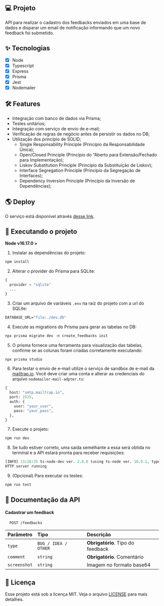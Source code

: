 ## 💻 Projeto

API para realizar o cadastro dos feedbacks enviados em uma base de dados e disparar um email de notificação informando que um novo feedback foi submetido.

## ✨ Tecnologias

- [x] Node
- [x] Typescript
- [x] Express
- [x] Prisma
- [x] Jest
- [x] Nodemailer

## 🛠 Features

- Integração com banco de dados via Prisma;
- Testes unitários;
- Integração com serviço de envio de e-mail;
- Verificação de regras de negócio antes de persistir os dados no DB;
- Utilização dos princípio de SOLID;
  - Single Responsability Principle (Princípio da Responsabilidade Única);
  - Open/Closed Principle (Princípio do “Aberto para Extensão/Fechado para Implementação);
  - Liskov Substitution Principle (Princípio da Substituição de Liskov);
  - Interface Segregation Principle (Princípio da Segregação de Interfaces);
  - Dependency Inversion Principle (Princípio da Inversão de Dependências);

## 🌎 Deploy

O serviço está disponível através [desse link](https://feedget-server-production-3c1c.up.railway.app/).

## 🚀 Executando o projeto

**Node v16.17.0 >**

1. Instalar as dependências do projeto:

```cl
npm install
```

2. Alterar o provider do Prisma para SQLite:

```cl
{
  provider = "sqlite"
  ...
}
```

3. Criar um arquivo de variáveis `.env` na raiz do projeto com a url do SQLite:

```cl
DATABASE_URL="file:./dev.db"
```

4. Execute as migrations do Prisma para gerar as tabelas no DB:

```cl
npx prisma migrate dev -n create_feedbacks init
```

5. O prisma fornece uma ferramenta para visualização das tabelas, confirme se as colunas foram criadas corretamente executando:

```cl
npx prisma studio
```

6. Para testar o envio de e-mail utilize o serviço de sandbox de e-mail da [mailtrap.io](https://mailtrap.io/). Você deve criar uma conta e alterar as credenciais do arquivo `nodemailer-mail-adpter.ts`:

```cl
{
  host: "smtp.mailtrap.io",
  port: 2525,
  auth: {
    user: "your_user",
    pass: "your_pass",
  },
}
```

7. Execute o projeto:

```cl
npm run dev
```

8. Se tudo estiver correto, uma saída semelhante a essa será obtida no terminal e a API estará pronta para receber requisições:

```cl
[INFO] 13:26:35 ts-node-dev ver. 2.0.0 (using ts-node ver. 10.9.1, typescript ver. 4.8.3)
HTTP server running
```

9. (Opcional) Para executar os testes:

```cl
npm run test
```

## 📓 Documentação da API

#### Cadastrar um feedback

```cl
  POST /feedbacks
```

| Parâmetro    | Tipo                 | Descrição                         |
| :----------- | :------------------- | :-------------------------------- |
| `type`       | `BUG / IDEA / OTHER` | **Obrigatório**. Tipo do feedback |
| `comment`    | `string`             | **Obrigatório**. Comentário       |
| `screenshot` | `string`             | Imagem no formato base64          |

## 📄 Licença

Esse projeto está sob a licença MIT. Veja o arquivo [LICENSE](LICENSE.md) para mais detalhes.

<br />
